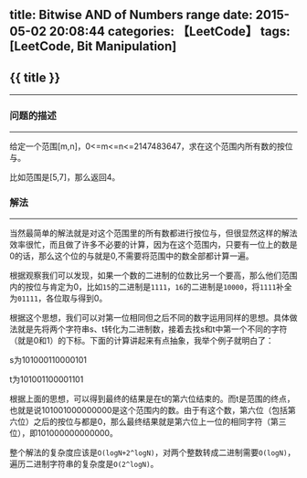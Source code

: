 title: Bitwise AND of Numbers range
date: 2015-05-02 20:08:44
categories: 【LeetCode】
tags: [LeetCode, Bit Manipulation]
---
## {{ title }} ##

---

### 问题的描述 ###

---

给定一个范围[m,n]，0<=m<=n<=2147483647，求在这个范围内所有数的按位与。

比如范围是[5,7]，那么返回4。

### 解法 ###

---

当然最简单的解法就是对这个范围里的所有数都进行按位与，但很显然这样的解法效率很忙，而且做了许多不必要的计算，因为在这个范围内，只要有一位上的数是0的话，那么这个位的与就是0,不需要将范围中的数全部都计算一遍。

根据观察我们可以发现，如果一个数的二进制的位数比另一个要高，那么他们范围内的按位与肯定为0，比如`15`的二进制是`1111`，`16`的二进制是`10000`，将`1111`补全为`01111`，各位取与得到0。

根据这个思想，我们可以对第一位相同但之后不同的数字运用同样的思想。具体做法就是先将两个字符串s、t转化为二进制数，接着去找s和t中第一个不同的字符（就是0和1）的下标。下面的计算讲起来有点抽象，我举个例子就明白了：

s为101000110000101

t为101001100001101

根据上面的思想，可以得到最终的结果是在t的第六位结束的。而t是范围的终点，也就是说101001000000000是这个范围内的数。由于有这个数，第六位（包括第六位）之后的按位与都是0，那么最终结果就是第六位上一位的相同字符（第三位），即101000000000000。

整个解法的复杂度应该是`O(logN+2^logN)`，对两个整数转成二进制需要`O(logN)`，遍历二进制字符串的复杂度是`O(2^logN)`。